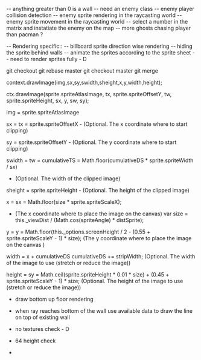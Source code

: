 -- anything greater than 0 is a wall
-- need an enemy class
-- enemy player collision detection
-- enemy sprite rendering in the raycasting world
-- enemy sprite movement in the raycasting world
-- select a number in the matrix and instatiate the enemy on the map
-- more ghosts chasing player than pacman ?

-- Rendering specific::
-- billboard sprite direction wise rendering
-- hiding the sprite behind walls
-- animate the sprites according to the sprite sheet
-- need to render sprites fully - D

git checkout <your branch>
git rebase master
git checkout master
git merge <your branch>

context.drawImage(img,sx,sy,swidth,sheight,x,y,width,height);

ctx.drawImage(sprite.spriteAtlasImage, tx, sprite.spriteOffsetY,
                              tw, sprite.spriteHeight, sx, y, sw, sy);

img = sprite.spriteAtlasImage


sx = tx = sprite.spriteOffsetX - (Optional. The x coordinate where to start clipping)


sy = sprite.spriteOffsetY - (Optional. The y coordinate where to start clipping)


swidth = tw = cumulativeTS = Math.floor(cumulativeDS * sprite.spriteWidth / sx)
- (Optional. The width of the clipped image)


sheight = sprite.spriteHeight - (Optional. The height of the clipped image)


x = sx = Math.floor(size * sprite.spriteScaleX);
- (The x coordinate where to place the image on the canvas)
var size = this._viewDist / (Math.cos(spriteAngle) * distSprite);


y = y = Math.floor(this._options.screenHeight / 2
                               - (0.55 + sprite.spriteScaleY - 1) * size);
(The y coordinate where to place the image on the canvas	)


width = x + cumulativeDS
cumulativeDS += stripWidth;
(Optional. The width of the image to use (stretch or reduce the image))


height = sy =  Math.ceil(sprite.spriteHeight * 0.01 * size)
                               + (0.45 + sprite.spriteScaleY - 1)  * size;
(Optional. The height of the image to use (stretch or reduce the image))


* draw bottom up floor rendering
* when ray reaches bottom of the wall use available data to draw the line on top of existing wall


* no textures check - D
* 64 height check
* 